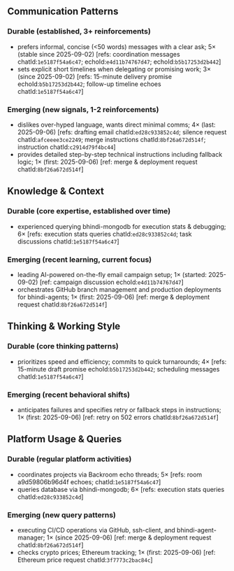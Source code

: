 ## Communication Patterns
### Durable (established, 3+ reinforcements)
- prefers informal, concise (<50 words) messages with a clear ask; 5× (stable since 2025-09-02) [refs: coordination messages chatId:`1e5187f54a6c47`; echoId:`e4d11b74767d47`; echoId:`b5b17253d2b442`]
- sets explicit short timelines when delegating or promising work; 3× (since 2025-09-02) [refs: 15-minute delivery promise echoId:`b5b17253d2b442`; follow-up timeline echoes chatId:`1e5187f54a6c47`]

### Emerging (new signals, 1-2 reinforcements)
- dislikes over-hyped language, wants direct minimal comms; 4× (last: 2025-09-06) [refs: drafting email chatId:`ed28c933852c4d`; silence request chatId:`afceeee3ce2249`; merge instructions chatId:`8bf26a672d514f`; instruction chatId:`c2914d79f4bc44`]
- provides detailed step-by-step technical instructions including fallback logic; 1× (first: 2025-09-06) [ref: merge & deployment request chatId:`8bf26a672d514f`]

## Knowledge & Context
### Durable (core expertise, established over time)
- experienced querying bhindi-mongodb for execution stats & debugging; 6× [refs: execution stats queries chatId:`ed28c933852c4d`; task discussions chatId:`1e5187f54a6c47`]

### Emerging (recent learning, current focus)
- leading AI-powered on-the-fly email campaign setup; 1× (started: 2025-09-02) [ref: campaign discussion echoId:`e4d11b74767d47`]
- orchestrates GitHub branch management and production deployments for bhindi-agents; 1× (first: 2025-09-06) [ref: merge & deployment request chatId:`8bf26a672d514f`]

## Thinking & Working Style
### Durable (core thinking patterns)
- prioritizes speed and efficiency; commits to quick turnarounds; 4× [refs: 15-minute draft promise echoId:`b5b17253d2b442`; scheduling messages chatId:`1e5187f54a6c47`]

### Emerging (recent behavioral shifts)
- anticipates failures and specifies retry or fallback steps in instructions; 1× (first: 2025-09-06) [ref: retry on 502 errors chatId:`8bf26a672d514f`]

## Platform Usage & Queries
### Durable (regular platform activities)
- coordinates projects via Backroom echo threads; 5× [refs: room a9d59806b96d4f echoes; chatId:`1e5187f54a6c47`]
- queries database via bhindi-mongodb; 6× [refs: execution stats queries chatId:`ed28c933852c4d`]

### Emerging (new query patterns)
- executing CI/CD operations via GitHub, ssh-client, and bhindi-agent-manager; 1× (since 2025-09-06) [ref: merge & deployment request chatId:`8bf26a672d514f`]
- checks crypto prices; Ethereum tracking; 1× (first: 2025-09-06) [ref: Ethereum price request chatId:`3f7773c2bac84c`]